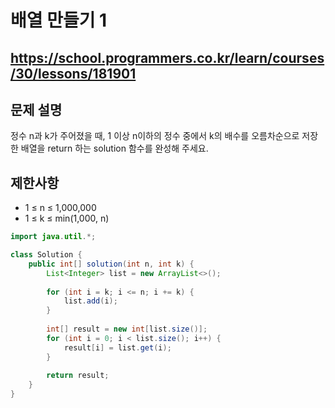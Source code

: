 # 배열 만들기 1
https://school.programmers.co.kr/learn/courses/30/lessons/181901
---
## 문제 설명
정수 n과 k가 주어졌을 때, 1 이상 n이하의 정수 중에서 k의 배수를 오름차순으로 저장한 배열을 return 하는 solution 함수를 완성해 주세요.

## 제한사항
+ 1 ≤ n ≤ 1,000,000
+ 1 ≤ k ≤ min(1,000, n)
```java
import java.util.*;

class Solution {
    public int[] solution(int n, int k) {
        List<Integer> list = new ArrayList<>();
        
        for (int i = k; i <= n; i += k) {
            list.add(i);
        }
        
        int[] result = new int[list.size()];
        for (int i = 0; i < list.size(); i++) {
            result[i] = list.get(i);
        }
        
        return result;
    }
}
```